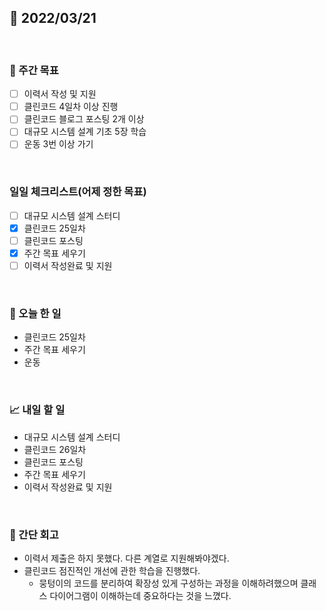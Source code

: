 ## 📅 2022/03/21

<br/>

### 🏹 주간 목표

- [ ] 이력서 작성 및 지원
- [ ] 클린코드 4일차 이상 진행
- [ ] 클린코드 블로그 포스팅 2개 이상
- [ ] 대규모 시스템 설계 기초 5장 학습
- [ ] 운동 3번 이상 가기

<br/>

### 일일 체크리스트(어제 정한 목표)

- [ ] 대규모 시스템 설계 스터디
- [x] 클린코드 25일차
- [ ] 클린코드 포스팅
- [x] 주간 목표 세우기
- [ ] 이력서 작성완료 및 지원

<br/>

### 💯 오늘 한 일

- 클린코드 25일차
- 주간 목표 세우기
- 운동

<br/>

### 📈 내일 할 일

- 대규모 시스템 설계 스터디
- 클린코드 26일차
- 클린코드 포스팅
- 주간 목표 세우기
- 이력서 작성완료 및 지원

<br/>

### 🧐 간단 회고

- 이력서 제출은 하지 못했다. 다른 계열로 지원해봐야겠다.
- 클린코드 점진적인 개선에 관한 학습을 진행했다.
  - 뭉텅이의 코드를 분리하여 확장성 있게 구성하는 과정을 이해하려했으며 클래스 다이어그램이 이해하는데 중요하다는 것을 느꼈다.

